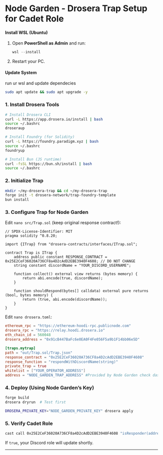 
# **Node Garden - Drosera Trap Setup for Cadet Role**  
#### **Install WSL (Ubuntu)**
1. Open **PowerShell as Admin** and run:
   ```powershell
   wsl --install
   ```
2. Restart your PC.

#### **Update System**

run ur wsl and update dependecies
```bash
sudo apt update && sudo apt upgrade -y
```

### **1. Install Drosera Tools**  
```sh
# Install Drosera CLI  
curl -L https://app.drosera.io/install | bash  
source ~/.bashrc  
droseraup  

# Install Foundry (for Solidity)  
curl -L https://foundry.paradigm.xyz | bash  
source ~/.bashrc  
foundryup  

# Install Bun (JS runtime)  
curl -fsSL https://bun.sh/install | bash  
source ~/.bashrc  
```  

### **2. Initialize Trap**  
```sh
mkdir ~/my-drosera-trap && cd ~/my-drosera-trap
forge init -t drosera-network/trap-foundry-template  
bun install  
```  

### **3. Configure Trap for Node Garden**  
Edit `nano src/Trap.sol` (keep original response contract!):  
```solidity
// SPDX-License-Identifier: MIT  
pragma solidity ^0.8.20;  

import {ITrap} from "drosera-contracts/interfaces/ITrap.sol";  

contract Trap is ITrap {  
    address public constant RESPONSE_CONTRACT = 0x25E2CeF36020A736CF8a4D2cAdD2EBE3940F4608; // DO NOT CHANGE  
    string constant discordName = "YOUR_DISCORD_USERNAME";  

    function collect() external view returns (bytes memory) {  
        return abi.encode(true, discordName);  
    }  

    function shouldRespond(bytes[] calldata) external pure returns (bool, bytes memory) {  
        return (true, abi.encode(discordName));  
    }  
}  
```  

Edit `nano drosera.toml`:  
```toml
ethereum_rpc = "https://ethereum-hoodi-rpc.publicnode.com"  
drosera_rpc = "https://relay.hoodi.drosera.io"  
eth_chain_id = 560048  
drosera_address = "0x91cB447BaFc6e0EA0F4Fe056F5a9b1F14bb06e5D"  

[traps.mytrap]  
path = "out/Trap.sol/Trap.json"  
response_contract = "0x25E2CeF36020A736CF8a4D2cAdD2EBE3940F4608"
response_function = "respondWithDiscordName(string)"  
private_trap = true  
whitelist = ["YOUR_OPERATOR_ADDRESS"]
address = "NODE_GARDEN_TRAP_ADDRESS" #Provided by Node Garden check dashboard
```  

### **4. Deploy (Using Node Garden’s Key)**  
```sh
forge build  
drosera dryrun  # Test first  
```
```sh
DROSERA_PRIVATE_KEY="NODE_GARDEN_PRIVATE_KEY" drosera apply  
```

### **5. Verify Cadet Role**  
```sh
cast call 0x25E2CeF36020A736CF8a4D2cAdD2EBE3940F4608 "isResponder(address)(bool)" YOUR_OPERATOR_ADDRESS --rpc-url https://ethereum-hoodi-rpc.publicnode.com  
```  
If `true`, your Discord role will update shortly.  

---

